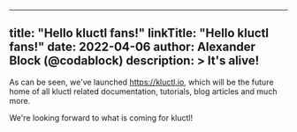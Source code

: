 
---
title: "Hello kluctl fans!"
linkTitle: "Hello kluctl fans!"
date: 2022-04-06
author: Alexander Block (@codablock)
description: >
  It's alive!
---
As can be seen, we've launched https://kluctl.io, which will be the future home of all kluctl related documentation,
tutorials, blog articles and much more.

We're looking forward to what is coming for kluctl!